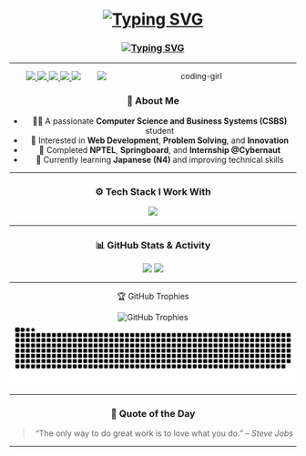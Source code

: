 <!-- ⚡ Attractive GitHub README – by Priyadharshini Template Inspired by 3D Modern Designs -->



<h1 align="center">
  <a href="https://git.io/typing-svg">
    <img src="https://readme-typing-svg.herokuapp.com?font=Poppins&weight=700&size=35&pause=1500&color=AD6CFF&center=true&vCenter=true&width=600&lines=Hey+👋,+I'm+Priyadharshini!;From+Namakkal,+India!;Aspiring+Software+Engineer💻" alt="Typing SVG" />
  </a>
</h1>

<h3 align="center">
  <a href="https://git.io/typing-svg">
    <img src="https://readme-typing-svg.herokuapp.com?font=Outfit&size=22&pause=2000&color=AD6CFF&center=true&vCenter=true&width=550&lines=💡+Tech+Explorer+|+Web+Developer+|+Quick+Learner" alt="Typing SVG" />
  </a>
</h3>


---

<div align="center">
  <a href="mailto:priyacsbs2023@gmail.com">
    <img src="https://img.shields.io/badge/Gmail-EA4335?style=for-the-badge&logo=gmail&logoColor=white" height="30"/>
  </a>
  <a href="https://www.linkedin.com/in/priyadharshini-s-124636290/">
    <img src="https://img.shields.io/badge/LinkedIn-0A66C2?style=for-the-badge&logo=linkedin&logoColor=white" height="30"/>
  </a>
  <a href="https://github.com/Priyadharshini-S1503">
    <img src="https://img.shields.io/badge/GitHub-171515?style=for-the-badge&logo=github&logoColor=white" height="30"/>
  </a>
   <a href="https://www.hackerrank.com/profile/priyacsbs2023">
  <img src="https://img.shields.io/badge/HackerRank-00EA64?style=for-the-badge&logo=hackerrank&logoColor=white" height="30"/>
</a>

<!-- LeetCode -->
<a href="https://leetcode.com/u/Priyadharshini1503/">
  <img src="https://img.shields.io/badge/LeetCode-F89F1B?style=for-the-badge&logo=leetcode&logoColor=white" height="30"/>
</a>

<img align="right" src="https://user-images.githubusercontent.com/74038190/212749447-bfb7e725-6987-49d9-ae85-2015e3e7cc41.gif" width="350" alt="coding-girl"/>

### 💫 About Me

- 👩‍💻 A passionate **Computer Science and Business Systems (CSBS)** student  
- 🎯 Interested in **Web Development**, **Problem Solving**, and **Innovation**  
- 🚀 Completed **NPTEL**, **Springboard**, and **Internship @Cybernaut**  
- 🌱 Currently learning **Japanese (N4)** and improving technical skills  
 


---

### ⚙️ Tech Stack I Work With

<div align="center">
  <img src="https://skillicons.dev/icons?i=html,js,react,java,python,c,cpp,mysql,mongodb,vscode,github,bootstrap,canva" />
</div>

---

### 📊 GitHub Stats & Activity

<div align="center">
  <img height="160em" src="https://github-profile-summary-cards.vercel.app/api/cards/profile-details?username=priyadharshini&theme=github_dark" />
  <img height="160em" src="https://github-profile-summary-cards.vercel.app/api/cards/stats?username=priyadharshini&theme=github_dark" />
</div>

---



🏆 GitHub Trophies
<div align="center">
  <img src="https://github-profile-trophy.vercel.app/?username=Priyadharshini&theme=onedark&no-frame=true&margin-w=15&row=2&column=4" alt="GitHub Trophies" />
</div>



<div align="center">
  <img src="https://github.com/Platane/snk/raw/output/github-contribution-grid-snake.svg" alt="snake animation" />
</div>

---
### 🧠 Quote of the Day
> “The only way to do great work is to love what you do.” – *Steve Jobs*

---
